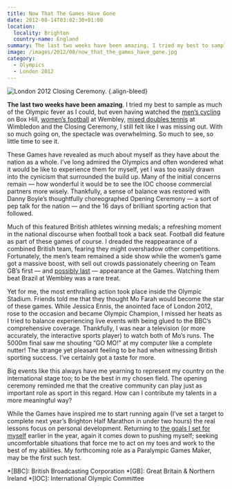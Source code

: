 ```yaml
---
title: Now That The Games Have Gone
date: 2012-08-14T03:02:30+01:00
location:
  locality: Brighton
  country-name: England
summary: The last two weeks have been amazing. I tried my best to sample as much ofthe Olympic fever as I could, but with so much going on, the spectacle was overwhelming. So much to see, so little time to see it.
image: /images/2012/08/now_that_the_games_have_gone.jpg
category:
  - Olympics
  - London 2012
---
```

![](/images/2012/08/now_that_the_games_have_gone.jpg 'London 2012 Closing Ceremony.')
{.align-bleed}

**The last two weeks have been amazing**. I tried my best to sample as much of the Olympic fever as I could, but even having watched the [men’s cycling][1] on Box Hill, [women’s football][2] at Wembley, [mixed doubles tennis][3] at Wimbledon and the Closing Ceremony, I still felt like I was missing out. With so much going on, the spectacle was overwhelming. So much to see, so little time to see it.

These Games have revealed as much about myself as they have about the nation as a whole. I’ve long admired the Olympics and often wondered what it would be like to experience them for myself, yet I was too easily drawn into the cynicism that surrounded the build up. Many of the initial concerns remain — how wonderful it would be to see the IOC choose commercial partners more wisely. Thankfully, a sense of balance was restored with Danny Boyle’s thoughtfully choreographed Opening Ceremony — a sort of pep talk for the nation — and the 16 days of brilliant sporting action that followed.

Much of this featured British athletes winning medals; a refreshing moment in the national discourse when football took a back seat. Football did feature as part of these games of course. I dreaded the reappearance of a combined British team, fearing they might overshadow other competitions. Fortunately, the men’s team remained a side show while the women’s game got a massive boost, with sell out crowds passionately cheering on Team GB’s first — and [possibly last][4] — appearance at the Games. Watching them beat Brazil at Wembley was a rare treat.

Yet for me, the most enthralling action took place inside the Olympic Stadium. Friends told me that they thought Mo Farah would become the star of these games. While Jessica Ennis, the anointed face of London 2012, rose to the occasion and became Olympic Champion, I missed her heats as I tried to balance experiencing live events with being glued to the BBC’s comprehensive coverage. Thankfully, I was near a television (or more accurately, the interactive sports player) to watch both of Mo’s runs. The 5000m final saw me shouting “GO MO!” at my computer like a complete nutter! The strange yet pleasant feeling to be had when witnessing British sporting success. I’ve certainly got a taste for more.

Big events like this always have me yearning to represent my country on the international stage too; to be the best in my chosen field. The opening ceremony reminded me that the creative community can play just as important role as sport in this regard. How can I contribute my talents in a more meaningful way?

While the Games have inspired me to start running again (I’ve set a target to complete next year’s Brighton Half Marathon in under two hours) the real lessons focus on personal development. Returning to [the goals I set for myself][5] earlier in the year, again it comes down to pushing myself; seeking uncomfortable situations that force me to act on my toes and work to the best of my abilities. My forthcoming role as a Paralympic Games Maker, may be the first such test.

[1]: https://www.flickr.com/photos/paulrobertlloyd/sets/72157630861413566/
[2]: https://www.flickr.com/photos/paulrobertlloyd/sets/72157630874835066/
[3]: https://www.flickr.com/photos/paulrobertlloyd/sets/72157630906046272/
[4]: https://www.bbc.co.uk/sport/0/olympics/19236354
[5]: /2012/01/goals_for_2012

*[BBC]: British Broadcasting Corporation
*[GB]: Great Britain & Northern Ireland
*[IOC]: International Olympic Committee
